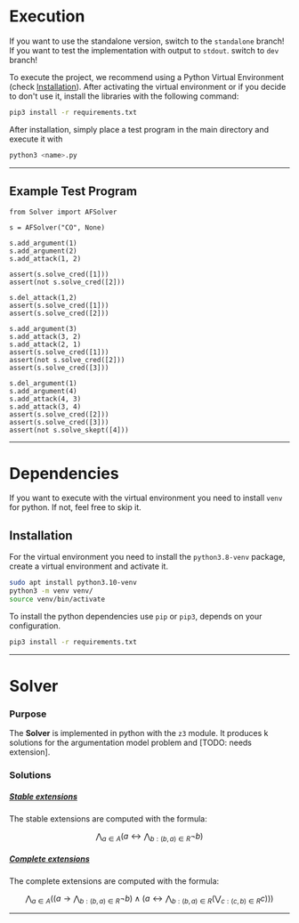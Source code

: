 # Execution
If you want to use the standalone version, switch to the `standalone` branch! If you want to test the implementation with output to `stdout`. switch to `dev` branch!

To execute the project, we recommend using a Python Virtual Environment (check [Installation](#-Installation)). After activating the virtual environment or if you decide to don't use it, install the libraries with the following command:

```bash
pip3 install -r requirements.txt
```

After installation, simply place a test program in the main directory and execute it with 

```bash
python3 <name>.py
```
<hr>

## Example Test Program
```python3
from Solver import AFSolver

s = AFSolver("CO", None)

s.add_argument(1)
s.add_argument(2)
s.add_attack(1, 2)

assert(s.solve_cred([1]))
assert(not s.solve_cred([2]))

s.del_attack(1,2)
assert(s.solve_cred([1]))
assert(s.solve_cred([2]))

s.add_argument(3)
s.add_attack(3, 2)
s.add_attack(2, 1)
assert(s.solve_cred([1]))
assert(not s.solve_cred([2]))
assert(s.solve_cred([3]))

s.del_argument(1)
s.add_argument(4)
s.add_attack(4, 3)
s.add_attack(3, 4)
assert(s.solve_cred([2]))
assert(s.solve_cred([3]))
assert(not s.solve_skept([4]))
```

<hr>

# Dependencies

If you want to execute with the virtual environment you need to install `venv` for python. If not, feel free to skip it.
## Installation
For the virtual environment you need to install the `python3.8-venv` package, create a virtual environment and activate it.

```bash
sudo apt install python3.10-venv
python3 -m venv venv/
source venv/bin/activate
```

To install the python dependencies use `pip` or `pip3`, depends on your configuration. 

```bash
pip3 install -r requirements.txt
```

<hr>


# Solver


### Purpose
The **Solver** is implemented in python with the `z3` module. It produces k solutions for the argumentation model problem and [TODO: needs extension].
### Solutions
##### <ins>Stable extensions</ins>
The stable extensions are computed with the formula:

$$ \bigwedge_{a \in A} \big( a \leftrightarrow  \bigwedge_{b:(b, a) \in R} \lnot b \big) $$

##### <ins>Complete extensions</ins>
The complete extensions are computed with the formula:

$$ \bigwedge_{a \in A} \big( \big( a \rightarrow  \bigwedge_{b:(b, a) \in R} \lnot b \big) \land \big( a \leftrightarrow \bigwedge_{b:(b,a) \in R} \big( \bigvee_{c:(c,b) \in R} c\big) \big)\big)$$

<hr>






